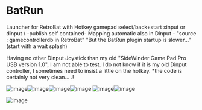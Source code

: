# BatRun
Launcher for RetroBat with Hotkey gamepad select/back+start xinput or dinput  /  -publish self contained-
Mapping automatic also in Dinput - "source : gamecontrollerdb in RetroBat" "But the BatRun plugin startup is slower..." (start with a wait splash)


Having no other Dinput Joystick than my old "SideWinder Game Pad Pro USB version 1.0", I am not able to test.
I do not know if it is my old Dinput controller, I sometimes need to insist a little on the hotkey.
*the code is certainly not very clean... .!



![image](https://github.com/user-attachments/assets/a84403ef-7272-40c2-b6a2-f4f58261b07b)![image](https://github.com/user-attachments/assets/c7564bfe-e699-4183-8db4-32cbd987758d)![image](https://github.com/user-attachments/assets/a179cd65-9fa1-4040-bf07-7d30e2f4e33d)![image](https://github.com/user-attachments/assets/b4848a98-3d84-4709-bbe3-a1ee174c6346)
![image](https://github.com/user-attachments/assets/e796a9dd-1c24-4b30-b02d-45474f1f2e8b)![image](https://github.com/user-attachments/assets/cc1372c1-4191-479d-a656-321454450cac)

![image](https://github.com/user-attachments/assets/40e4294d-5ea1-4046-aa09-cd8de10d850d)

